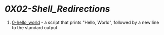 # *0X02-Shell_Redirections*
1. [0-hello_world](./0-hello_world) - a script that prints "Hello, World", followed by a new line to the standard output


